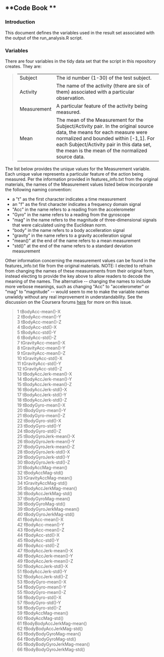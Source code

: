 **Code Book **
--------------

<h3>Introduction</h3>
This document defines the variables used in the result set associated with the output of the run_analysis.R script.

<h3>Variables</h3>
There are four variables in the tidy data set that the script in this repository creates.  They are:
<blockquote>
<table>
	<tr>
		<td>Subject</td>
		<td>The id number (1-30) of the test subject.</td>
	</tr>
	<tr>
		<td>Activity</td>
			<td>The name of the activity (there are six of them) associated with a particular observation.	</td>
	</tr>
	</tr>
	<tr>
		<td>Measurement</td>
		<td>A particular feature of the activity being measured.</td>
	</tr>
	<tr>
		<td>Mean</td>
		<td>The mean of the Measurement for the Subject/Activity pair.  In the original source data, the means for each measure were normalized and bounded within [-1,1].  For each Subject/Activity pair in this data set, the mean is the mean of the normalized source data. </td>
	</tr>
</table>
</blockquote>

The list below provides the unique values for the Measurement variable.  Each unique value represents a particular feature of the action being measured.  Per the information provided in features_info.txt from the original materials, the names of the Measurement values listed below incorporate the following naming convention:

 - a "t" as the first character indicates a time measurement 
 - an "f" as the first character indicates a frequency domain signal
 - "Acc" in the name refers to a reading from the accelerometer
 - "Gyro" in the name refers to a reading from the gyroscope
 - "mag"  in the name refers to the magnitude of three-dimensional signals that were calculated using the Euclidean norm.
 - "body" in the name refers to a body accelleration signal
 - "gravity" in the name refers to a gravity accelleration signal
 - "mean()" at the end of the name refers to a mean measurement
 - "std()" at the end of the name refers to a standard deviation measurement

Other information concerning the measurement values can be found in the features_info.txt file from the original materials.  NOTE: I elected to refrain from changing the names of these measurements from their original form, instead electing to provide the key above to allow readers to decode the meaning of the names.  The alternative -- changing the names to include more verbose meanings, such as changing "Acc" to "accelerometer" or "mag" to "magnitude" -- would seem to me to make the variable names unwieldy without any real improvement in understandability.  See the discussion on the Coursera forums [here](https://class.coursera.org/getdata-031/forum/thread?thread_id=203) for more on this issue.

<blockquote>
1 tBodyAcc-mean()-X<br>
2 tBodyAcc-mean()-Y<br>
3 tBodyAcc-mean()-Z<br>
4 tBodyAcc-std()-X<br>
5 tBodyAcc-std()-Y<br>
6 tBodyAcc-std()-Z<br>
7 tGravityAcc-mean()-X<br>
8 tGravityAcc-mean()-Y<br>
9 tGravityAcc-mean()-Z<br>
10 tGravityAcc-std()-X<br>
11 tGravityAcc-std()-Y<br>
12 tGravityAcc-std()-Z<br>
13 tBodyAccJerk-mean()-X<br>
14 tBodyAccJerk-mean()-Y<br>
15 tBodyAccJerk-mean()-Z<br>
16 tBodyAccJerk-std()-X<br>
17 tBodyAccJerk-std()-Y<br>
18 tBodyAccJerk-std()-Z<br>
19 tBodyGyro-mean()-X<br>
20 tBodyGyro-mean()-Y<br>
21 tBodyGyro-mean()-Z<br>
22 tBodyGyro-std()-X<br>
23 tBodyGyro-std()-Y<br>
24 tBodyGyro-std()-Z<br>
25 tBodyGyroJerk-mean()-X<br>
26 tBodyGyroJerk-mean()-Y<br>
27 tBodyGyroJerk-mean()-Z<br>
28 tBodyGyroJerk-std()-X<br>
29 tBodyGyroJerk-std()-Y<br>
30 tBodyGyroJerk-std()-Z<br>
31 tBodyAccMag-mean()<br>
32 tBodyAccMag-std()<br>
33 tGravityAccMag-mean()<br>
34 tGravityAccMag-std()<br>
35 tBodyAccJerkMag-mean()<br>
36 tBodyAccJerkMag-std()<br>
37 tBodyGyroMag-mean()<br>
38 tBodyGyroMag-std()<br>
39 tBodyGyroJerkMag-mean()<br>
40 tBodyGyroJerkMag-std()<br>
41 fBodyAcc-mean()-X<br>
42 fBodyAcc-mean()-Y<br>
43 fBodyAcc-mean()-Z<br>
44 fBodyAcc-std()-X<br>
45 fBodyAcc-std()-Y<br>
46 fBodyAcc-std()-Z<br>
47 fBodyAccJerk-mean()-X<br>
48 fBodyAccJerk-mean()-Y<br>
49 fBodyAccJerk-mean()-Z<br>
50 fBodyAccJerk-std()-X<br>
51 fBodyAccJerk-std()-Y<br>
52 fBodyAccJerk-std()-Z<br>
53 fBodyGyro-mean()-X<br>
54 fBodyGyro-mean()-Y<br>
55 fBodyGyro-mean()-Z<br>
56 fBodyGyro-std()-X<br>
57 fBodyGyro-std()-Y<br>
58 fBodyGyro-std()-Z<br>
59 fBodyAccMag-mean()<br>
60 fBodyAccMag-std()<br>
61 fBodyBodyAccJerkMag-mean()<br>
62 fBodyBodyAccJerkMag-std()<br>
63 fBodyBodyGyroMag-mean()<br>
64 fBodyBodyGyroMag-std()<br>
65 fBodyBodyGyroJerkMag-mean()<br>
66 fBodyBodyGyroJerkMag-std()<br>
</blockquote>